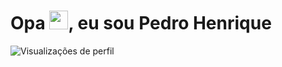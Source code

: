 <h1> Opa <img src="https://raw.githubusercontent.com/kaueMarques/kaueMarques/master/hi.gif" height="30px">, eu sou Pedro Henrique</h1>
<p align="left"> <img src="https://komarev.com/ghpvc/?username=pedro-basso&color=blue" alt="Visualizações de perfil" /> </p>
